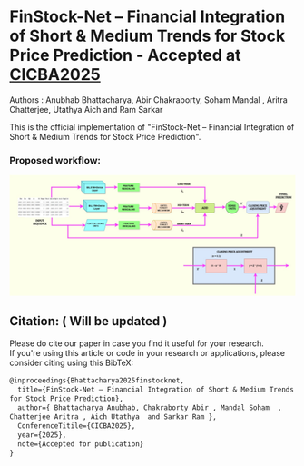 # FinStock-Net – Financial Integration of Short & Medium Trends for Stock Price Prediction - Accepted at [CICBA2025](https://www.cicba.in/home)

Authors : Anubhab Bhattacharya, Abir Chakraborty, Soham Mandal , Aritra Chatterjee, Utathya Aich and Ram Sarkar

This is the official implementation of "FinStock-Net – Financial Integration of Short & Medium Trends for Stock Price Prediction".


### Proposed workflow:
![Description](Figures/Finstocknet.jpg)


## Citation: ( Will be updated )
Please do cite our paper in case you find it useful for your research.<br/>
If you're using this article or code in your research or applications, please consider citing using this BibTeX:<br/>
```
@inproceedings{Bhattacharya2025finstocknet,
  title={FinStock-Net – Financial Integration of Short & Medium Trends for Stock Price Prediction},
  author={ Bhattacharya Anubhab, Chakraborty Abir , Mandal Soham  , Chatterjee Aritra , Aich Utathya  and Sarkar Ram },
  ConferenceTitile={CICBA2025},
  year={2025},
  note={Accepted for publication}
}
```
<br/>
